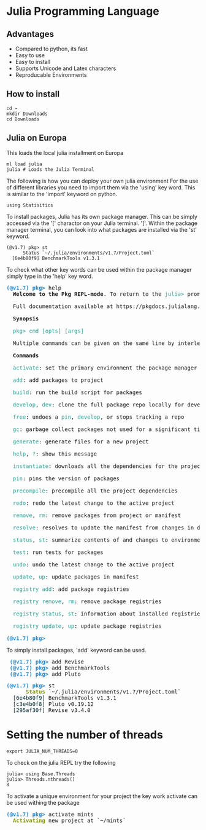
# Julia Programming Language 

## Advantages 
- Compared to python, its fast
- Easy to use 
- Easy to install 
- Supports Unicode and Latex characters
- Reproducable Environments

## How to install 

```
cd ~
mkdir Downloads 
cd Downloads 
```

## Julia on Europa

This loads the local julia installment on Europa 
```
ml load julia 
julia # Loads the Julia Terminal
``` 
The following is how you can deploy your own julia environment
For the use of different libraries you need to import them via the 'using' key word. 
This is similar to the 'import' keyword on python. 
```
using Statisitics
```
To install packages, Julia has its own package manager. This can be simply accessed via the '[' charactor on your Julia terminal. 
']'. Within the package manager terminal, you can look into what packages are installed via the 'st' keyword. 
```
(@v1.7) pkg> st
      Status `~/.julia/environments/v1.7/Project.toml`
  [6e4b80f9] BenchmarkTools v1.3.1
```
 To check what other key words can be used within the package manager simply type in the 'help' key word. 
<pre><font color="#268BD2"><b>(@v1.7) pkg&gt; </b></font>help
  <b>Welcome to the Pkg REPL-mode</b>. To return to the <font color="#2AA198">julia&gt;</font> prompt, either press backspace when the input line is empty or press Ctrl+C.

  Full documentation available at https://pkgdocs.julialang.org/

  <b>Synopsis</b>

<font color="#2AA198">  pkg&gt; cmd [opts] [args]</font>

  Multiple commands can be given on the same line by interleaving a <font color="#2AA198">;</font> between the commands. Some commands have an alias, indicated below.

  <b>Commands</b>

  <font color="#2AA198">activate</font>: set the primary environment the package manager manipulates

  <font color="#2AA198">add</font>: add packages to project

  <font color="#2AA198">build</font>: run the build script for packages

  <font color="#2AA198">develop</font>, <font color="#2AA198">dev</font>: clone the full package repo locally for development

  <font color="#2AA198">free</font>: undoes a <font color="#2AA198">pin</font>, <font color="#2AA198">develop</font>, or stops tracking a repo

  <font color="#2AA198">gc</font>: garbage collect packages not used for a significant time

  <font color="#2AA198">generate</font>: generate files for a new project

  <font color="#2AA198">help</font>, <font color="#2AA198">?</font>: show this message

  <font color="#2AA198">instantiate</font>: downloads all the dependencies for the project

  <font color="#2AA198">pin</font>: pins the version of packages

  <font color="#2AA198">precompile</font>: precompile all the project dependencies

  <font color="#2AA198">redo</font>: redo the latest change to the active project

  <font color="#2AA198">remove</font>, <font color="#2AA198">rm</font>: remove packages from project or manifest

  <font color="#2AA198">resolve</font>: resolves to update the manifest from changes in dependencies of developed packages

  <font color="#2AA198">status</font>, <font color="#2AA198">st</font>: summarize contents of and changes to environment

  <font color="#2AA198">test</font>: run tests for packages

  <font color="#2AA198">undo</font>: undo the latest change to the active project

  <font color="#2AA198">update</font>, <font color="#2AA198">up</font>: update packages in manifest

  <font color="#2AA198">registry add</font>: add package registries

  <font color="#2AA198">registry remove</font>, <font color="#2AA198">rm</font>: remove package registries

  <font color="#2AA198">registry status</font>, <font color="#2AA198">st</font>: information about installed registries

  <font color="#2AA198">registry update</font>, <font color="#2AA198">up</font>: update package registries

<font color="#268BD2"><b>(@v1.7) pkg&gt; </b></font>
</pre>
 
 To simply install packages, 'add' keyword can be used. 
 
 <pre>
 <font color="#268BD2"><b>(@v1.7) pkg&gt; </b></font>add Revise
 <font color="#268BD2"><b>(@v1.7) pkg&gt; </b></font>add BenchmarkTools
 <font color="#268BD2"><b>(@v1.7) pkg&gt; </b></font>add Pluto
</pre>

<pre>
<font color="#268BD2"><b>(@v1.7) pkg&gt; </b></font>st
<font color="#859900"><b>      Status</b></font> `~/.julia/environments/v1.7/Project.toml`
 <font color="#002B36"> [6e4b80f9] </font>BenchmarkTools v1.3.1
 <font color="#002B36"> [c3e4b0f8] </font>Pluto v0.19.12
 <font color="#002B36"> [295af30f] </font>Revise v3.4.0
</pre>

# Setting the number of threads
```
export JULIA_NUM_THREADS=8
```
To check on the julia REPL try the following 
```
julia> using Base.Threads
julia> Threads.nthreads()
8
```

To activate a unique environment for your project the key work activate can be used withing the package
<pre><font color="#268BD2"><b>(@v1.7) pkg&gt; </b></font>activate mints
<font color="#859900"><b>  Activating</b></font> new project at `~/mints`
</pre>






   








